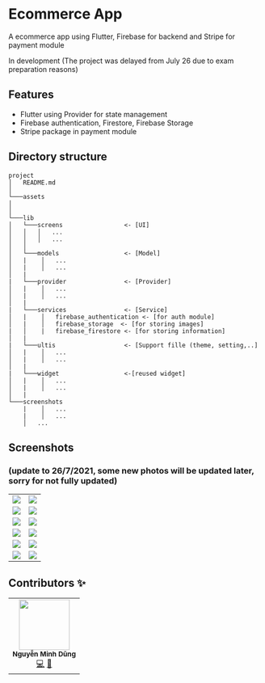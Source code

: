 # Ecommerce App

A ecommerce app using Flutter, Firebase for backend and Stripe for payment module

In development (The project was delayed from July 26 due to exam preparation reasons)

## Features

- Flutter using Provider for state management
- Firebase authentication, Firestore, Firebase Storage
- Stripe package in payment module

## Directory structure

```
project
│   README.md
│
└───assets
│
│
└───lib
│   └───screens                 <- [UI]
│   │   │   ...
│   │   │   ...
│   │
│   └───models                  <- [Model]
│   |    │   ...
│   |    │   ...
│   |
|   └───provider                <- [Provider]
│   |    │   ...
│   |    │   ...
│   |
|   └───services                <- [Service]
│   |    │   firebase_authentication <- [for auth module]
│   |    │   firebase_storage  <- [for storing images]
|   │    |   firebase_firestore <- [for storing information]
│   |
|   └───ultis                   <- [Support fille (theme, setting,..]
│   |    │   ...
│   |    │   ...
│   |
|   └───widget                  <-[reused widget]
│   |    │   ...
│   |    │   ...
│   |
└───screenshots
    |    │   ...
    |    │   ...
    │   ...
```

## Screenshots

### (update to 26/7/2021, some new photos will be updated later, sorry for not fully updated)

|                                 |                                  |
| :-----------------------------: | :------------------------------: |
|   ![](screenshots/login.png)    |   ![](screenshots/signup.png)    |
| ![](screenshots/home_light.png) | ![](screenshots/home2_light.png) |
| ![](screenshots/home_dark.png)  | ![](screenshots/home2_dark.png)  |
|  ![](screenshots/feed_all.png)  |  ![](screenshots/feed_cate.png)  |
|    ![](screenshots/cart.png)    |   ![](screenshots/detail.png)    |
|  ![](screenshots/favorite.png)  |    ![](screenshots/user.png)     |

## Contributors ✨

<table>
  <tr>
    <td align="center"><a> <img src="https://avatars.githubusercontent.com/u/63831488?v=4?s=100" width="100px;" alt=""/><br /><sub><b>Nguyễn Minh Dũng</b></sub></a><br /><a href="https://github.com/dungngminh/ecommerce/commits?author=dungngminh" title="Code">💻</a> <a href="https://github.com/dungngminh/ecommerce/commits?author=dungngminh" title="Documentation">📖</a> <a 
  </tr>
</table>
